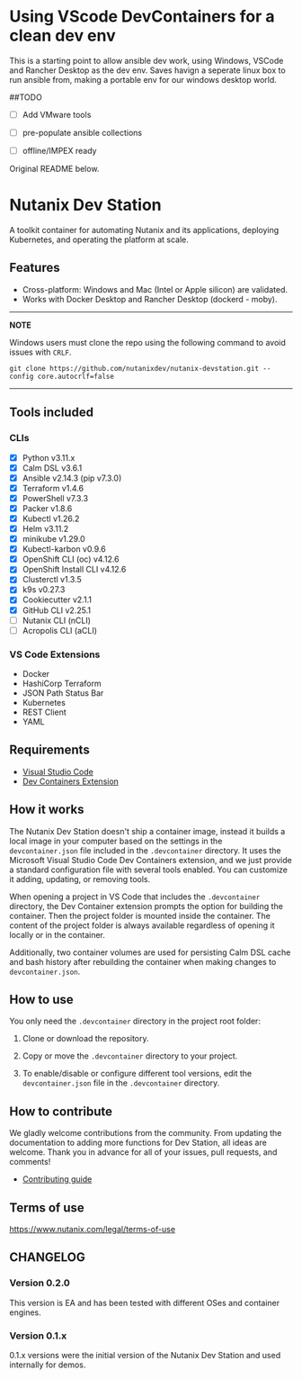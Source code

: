 # Using VScode DevContainers for a clean dev env
This is a starting point to allow ansible dev work, using Windows, VSCode and Rancher Desktop as the dev env. Saves havign a seperate linux box to run ansible from, making a portable env for our windows desktop world.

##TODO
- [ ] Add VMware tools
- [ ] pre-populate ansible collections
- [ ] offline/IMPEX ready


Original README below.

# Nutanix Dev Station

A toolkit container for automating Nutanix and its applications, deploying Kubernetes, and operating the platform at scale.

## Features

- Cross-platform: Windows and Mac (Intel or Apple silicon) are validated.
- Works with Docker Desktop and Rancher Desktop (dockerd - moby).

---
**NOTE**

Windows users must clone the repo using the following command to avoid issues with `CRLF`.

```console
git clone https://github.com/nutanixdev/nutanix-devstation.git --config core.autocrlf=false
```

---

## Tools included

### CLIs

- [x] Python v3.11.x
- [x] Calm DSL v3.6.1
- [x] Ansible v2.14.3 (pip v7.3.0)
- [x] Terraform v1.4.6
- [x] PowerShell v7.3.3
- [x] Packer v1.8.6
- [x] Kubectl v1.26.2
- [x] Helm v3.11.2
- [x] minikube v1.29.0
- [x] Kubectl-karbon v0.9.6
- [x] OpenShift CLI (oc) v4.12.6
- [x] OpenShift Install CLI v4.12.6
- [x] Clusterctl v1.3.5
- [x] k9s v0.27.3
- [x] Cookiecutter v2.1.1
- [x] GitHub CLI v2.25.1
- [ ] Nutanix CLI (nCLI)
- [ ] Acropolis CLI (aCLI)

### VS Code Extensions

- Docker
- HashiCorp Terraform
- JSON Path Status Bar
- Kubernetes
- REST Client 
- YAML

## Requirements

- [Visual Studio Code](https://code.visualstudio.com/download)
- [Dev Containers Extension](https://marketplace.visualstudio.com/items?itemName=ms-vscode-remote.remote-containers)

## How it works

The Nutanix Dev Station doesn't ship a container image, instead it builds a local image in your computer based on the settings in the `devcontainer.json` file included in the `.devcontainer` directory. It uses the Microsoft Visual Studio Code Dev Containers extension, and we just provide a standard configuration file with several tools enabled. You can customize it adding, updating, or removing tools.

When opening a project in VS Code that includes the `.devcontainer` directory, the Dev Container extension prompts the option for building the container. Then the project folder is mounted inside the container. The content of the project folder is always available regardless of opening it locally or in the container.

Additionally, two container volumes are used for persisting Calm DSL cache and bash history after rebuilding the container when making changes to `devcontainer.json`.

## How to use

You only need the `.devcontainer` directory in the project root folder:

1. Clone or download the repository.

1. Copy or move the `.devcontainer` directory to your project.

1. To enable/disable or configure different tool versions, edit the `devcontainer.json` file in the `.devcontainer` directory.

## How to contribute

We gladly welcome contributions from the community. From updating the documentation to adding more functions for Dev Station, all ideas are welcome. Thank you in advance for all of your issues, pull requests, and comments!

- [Contributing guide](./CONTRIBUTING.md)

## Terms of use

https://www.nutanix.com/legal/terms-of-use 

## CHANGELOG

### Version 0.2.0

This version is EA and has been tested with different OSes and container engines.

### Version 0.1.x

0.1.x versions were the initial version of the Nutanix Dev Station and used internally for demos.
